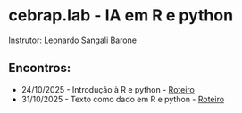 # cebrap.lab - IA em R e python

Instrutor: Leonardo Sangali Barone

## Encontros:

- 24/10/2025 - Introdução à R e python - [Roteiro](https://github.com/leobarone/cebrap-lab-ia-r-python/blob/main/class/class1.md)
- 31/10/2025 - Texto como dado em R e python - [Roteiro](https://github.com/leobarone/cebrap-lab-ia-r-python/blob/main/class/class2.md)